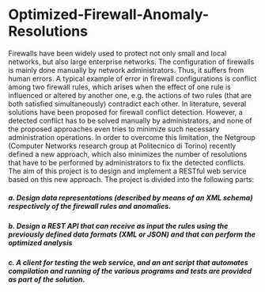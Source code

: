 # Optimized-Firewall-Anomaly-Resolutions
Firewalls have been widely used to protect not only small and local networks, but also large enterprise networks. The configuration of firewalls is mainly done manually by network administrators. Thus, it suffers from human errors. A typical example of error in firewall configurations is conflict among two firewall rules, which arises when the effect of one rule is influenced or altered by another one, e.g. the actions of two rules (that are both satisfied simultaneously) contradict each other. In literature, several solutions have been proposed for firewall conflict detection. However, a detected conflict has to be solved manually by administrators, and none of the proposed approaches even tries to minimize such necessary administration operations. In order to overcome this limitation, the Netgroup (Computer Networks research group at Politecnico di Torino) recently defined a new approach, which also minimizes the number of resolutions that have to be performed by administrators to fix the detected conflicts. The aim of this project is to design and implement a RESTful web service based on this new approach.
The project is divided into the following parts:
##### a. Design data representations (described by means of an XML schema) respectively of the firewall rules and anomalies.
##### b. Design a REST API that can receive as input the rules using the previously defined data formats (XML or JSON) and that can perform the optimized analysis
##### c. A client for testing the web service, and an ant script that automates compilation and running of the various programs and tests are provided as part of the solution.
